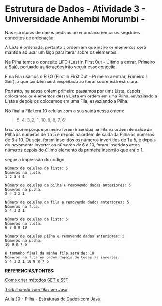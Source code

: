 # Estrutura de Dados - Atividade 3 - Universidade Anhembi Morumbi -
Nas estruturas de dados pedidas no enunciado temos os seguintes conceitos de ordenação:

A Lista é ordenada, portanto a ordem em que insiro os elementos será mantida ao usar um laço para iterar sobre os elementos.

Na Pilha temos o conceito LIFO (Last In First Out - Último a entrar, Primeiro a Sair), portando as iterações irão seguir esse conceito.

E na Fila usamos o FIFO (First In First Out - Primeiro a entrar, Primeiro a Sair), o que também será respeitado ao iterar sobre está estrutura.

Portanto, na nossa ordem primeiro passamos por uma Lista, depois colocamos os elementos dessa Lista em ordem em uma Pilha, esvaziando a Lista e depois os colocamos em uma Fila, esvaziando a Pilha. 

No final a Fila terá 10 celulas com a sua saida nessa ordem:
>5, 4, 3, 2, 1, 10, 9, 8, 7, 6. 

Isso ocorre porque primeiro foram inseridos na Fila na ordem de saída da Pilha os números de 1 a 5 e depois na ordem de saída da Pilha os números de 6 a 10. Ou seja, foram inseridos os números invertidos de 1 a 5, e depois de novamente inverter os números de 6 a 10, foram inseridos estes números depois do último elemento da primeira inserção que era o 1.

segue a impressão do codigo:

```
Número de celulas da lista: 5
Números na lista: 
1 2 3 4 5 

Número de celulas da pilha e removendo dados anteriores: 5
Números na pilha: 
5 4 3 2 1 

Número de celulas da fila e removendo dados anteriores: 5
Números na fila: 
5 4 3 2 1 

Número de celulas da lista: 5
Números na lista: 
6 7 8 9 10 

Número de celulas pilha e removendo dados anteriores: 5
Números na pilha: 
10 9 8 7 6 

O tamanho final da minha fila será de: 10
Números na fila em ordem depois de todas as inserões: 
5 4 3 2 1 10 9 8 7 6 
```

**REFERENCIAS/FONTES:**

[Como criar métodos GET e SET](https://www.devmedia.com.br/criando-metodos-get-e-set-em-java/24623#:~:text=Os%20m%C3%A9todos%20GET%20e%20SET,usado%20para%20acesso%20ao%20atributo.)

[Trabalhando com filas em Java](https://www.dio.me/articles/trabalhando-com-filas-em-java)

[Aula 20 - Pilha - Estruturas de Dados com Java](https://www.youtube.com/watch?v=9Brb1ef1_N4)
